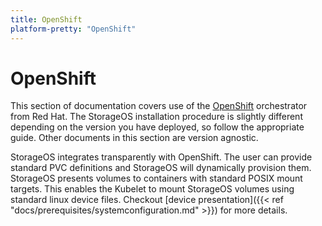 ```yaml
---
title: OpenShift
platform-pretty: "OpenShift"
---
```


# OpenShift

This section of documentation covers use of the
[OpenShift](https://www.openshift.com/) orchestrator from Red Hat. The
StorageOS installation procedure is slightly different depending on the version
you have deployed, so follow the appropriate guide. Other documents in this
section are version agnostic.

StorageOS integrates transparently with OpenShift. The user can provide
standard PVC definitions and StorageOS will dynamically provision them.
StorageOS presents volumes to containers with standard POSIX mount targets.
This enables the Kubelet to mount StorageOS volumes using standard linux device
files. Checkout [device presentation]({{< ref
"docs/prerequisites/systemconfiguration.md" >}}) for more details.

